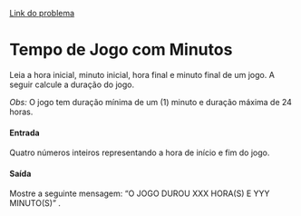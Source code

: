 
[Link do problema](https://www.beecrowd.com.br/judge/problems/view/1047)

# Tempo de Jogo com Minutos

Leia a hora inicial, minuto inicial, hora final e minuto final de um jogo. A seguir calcule a duração do jogo.

*Obs:* O jogo tem duração mínima de um (1) minuto e duração máxima de 24 horas.

#### Entrada

Quatro números inteiros representando a hora de início e fim do jogo.

#### Saída

Mostre a seguinte mensagem: “O JOGO DUROU XXX HORA(S) E YYY MINUTO(S)” .
